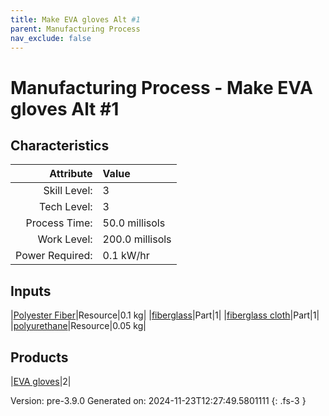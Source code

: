 ```yaml
---
title: Make EVA gloves Alt #1
parent: Manufacturing Process
nav_exclude: false
---
```

# Manufacturing Process - Make EVA gloves Alt #1


## Characteristics

| Attribute      | Value |
|--------:|:------|
|Skill Level:|3|
|Tech Level:|3|
|Process Time:|50.0 millisols|
|Work Level:|200.0 millisols|
|Power Required:|0.1 kW/hr|

## Inputs

|[Polyester Fiber](../resource/polyester-fiber.html)|Resource|0.1 kg|
|[fiberglass](../part/fiberglass.html)|Part|1|
|[fiberglass cloth](../part/fiberglass-cloth.html)|Part|1|
|[polyurethane](../resource/polyurethane.html)|Resource|0.05 kg|

## Products

|[EVA gloves](../part/eva-gloves.html)|2|


Version: pre-3.9.0 Generated on: 2024-11-23T12:27:49.5801111
{: .fs-3 }

